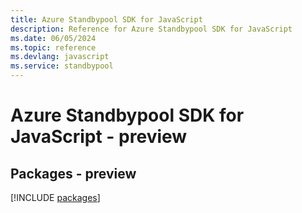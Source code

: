 ```yaml
---
title: Azure Standbypool SDK for JavaScript
description: Reference for Azure Standbypool SDK for JavaScript
ms.date: 06/05/2024
ms.topic: reference
ms.devlang: javascript
ms.service: standbypool
---
```

# Azure Standbypool SDK for JavaScript - preview
## Packages - preview
[!INCLUDE [packages](standbypool-index.md)]